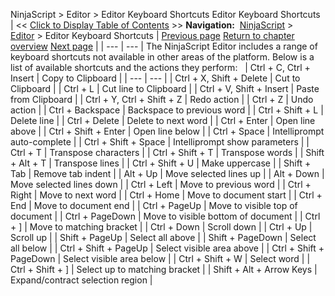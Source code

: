 ﻿
NinjaScript \> Editor \> Editor Keyboard Shortcuts
Editor Keyboard Shortcuts
| \<\< [Click to Display Table of Contents](editor_keyboard_shortcuts.md) \>\> **Navigation:**     [NinjaScript](ninjascript-1.md) \> [Editor](editor-1.md) \> Editor Keyboard Shortcuts | [Previous page](visual_studio_debugging-1.md) [Return to chapter overview](editor-1.md) [Next page](educational_resources-1.md) |
| --- | --- |
The NinjaScript Editor includes a range of keyboard shortcuts not available in other areas of the platform. Below is a list of available shortcuts and the actions they perform:
 
| Ctrl \+ C, Ctrl \+ Insert | Copy to Clipboard |
| --- | --- |
| Ctrl \+ X, Shift \+ Delete | Cut to Clipboard |
| Ctrl \+ L | Cut line to Clipboard |
| Ctrl \+ V, Shift \+ Insert | Paste from Clipboard |
| Ctrl \+ Y, Ctrl \+ Shift \+ Z | Redo action |
| Ctrl \+ Z | Undo action |
| Ctrl \+ Backspace | Backspace to previous word |
| Ctrl \+ Shift \+ L | Delete line |
| Ctrl \+ Delete | Delete to next word |
| Ctrl \+ Enter | Open line above |
| Ctrl \+ Shift \+ Enter | Open line below |
| Ctrl \+ Space | Intelliprompt auto\-complete |
| Ctrl \+ Shift \+ Space | Intelliprompt show parameters |
| Ctrl \+ T | Transpose characters |
| Ctrl \+ Shift \+ T | Transpose words |
| Shift \+ Alt \+ T | Transpose lines |
| Ctrl \+ Shift \+ U | Make uppercase |
| Shift \+ Tab | Remove tab indent |
| Alt \+ Up | Move selected lines up |
| Alt \+ Down | Move selected lines down |
| Ctrl \+ Left | Move to previous word |
| Ctrl \+ Right | Move to next word |
| Ctrl \+ Home | Move to document start |
| Ctrl \+ End | Move to document end |
| Ctrl \+ PageUp | Move to visible top of document |
| Ctrl \+ PageDown | Move to visible bottom of document |
| Ctrl \+ ] | Move to matching bracket |
| Ctrl \+ Down | Scroll down |
| Ctrl \+ Up | Scroll up |
| Shift \+ PageUp | Select all above |
| Shift \+ PageDown | Select all below |
| Ctrl \+ Shift \+ PageUp | Select visible area above |
| Ctrl \+ Shift \+ PageDown | Select visible area below |
| Ctrl \+ Shift \+ W | Select word |
| Ctrl \+ Shift \+ ] | Select up to matching bracket |
| Shift \+ Alt \+ Arrow Keys | Expand/contract selection region |

